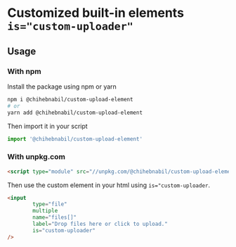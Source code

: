 # Customized built-in elements `is="custom-uploader"`


## Usage

### With npm

Install the package using npm or yarn

```bash
npm i @chihebnabil/custom-upload-element
# or
yarn add @chihebnabil/custom-upload-element
```

Then import it in your script

```js
import '@chihebnabil/custom-upload-element'
```


### With unpkg.com

```html
<script type="module" src="//unpkg.com/@chihebnabil/custom-upload-element@1.0.1/custom-uploader.bundled.js"></script>
```

Then use the custom element in your html using `is="custom-uploader`.

```html
<input
        type="file"
        multiple
        name="files[]"
        label="Drop files here or click to upload."
        is="custom-uploader"
/>
```